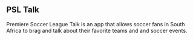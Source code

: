 ## PSL Talk

Premiere Soccer League Talk is an app that allows soccer fans in South Africa to brag and talk about
their favorite teams and and soccer events.